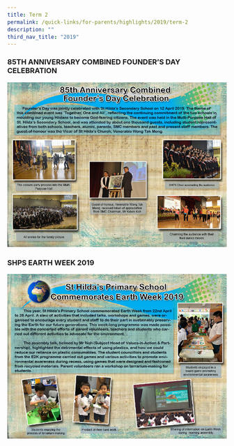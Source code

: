 ```yaml
---
title: Term 2
permalink: /quick-links/for-parents/highlights/2019/term-2
description: ""
third_nav_title: "2019"
---
```

### 85TH ANNIVERSARY COMBINED FOUNDER’S DAY CELEBRATION

![85TH ANNIVERSARY COMBINED FOUNDER’S DAY CELEBRATION](/images/2019%20%20Enrichment%20Programme_updated.jpg)

### SHPS EARTH WEEK 2019

![SHPS EARTH WEEK 2019](/images/2019%20Earth%20Day_updated3.jpg)